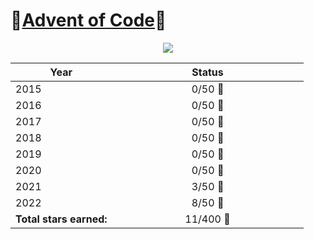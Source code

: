 ﻿


<h1> 🎄<a href="https://adventofcode.com/" alt="Offical Advent of Code Website">Advent of Code</a>🎄</h1>

<p align="center">
<img src="https://bestanimations.com/media/christmas-tree/579868171pixel-christmas-tree-bows-blinking-lights-animation.gif">
</p>



| **Year** | <div style="width:290px">**Status**</div> |
|----------| :-: |
| 2015     | 0/50 🔆|
| 2016     | 0/50 🔆|
| 2017     | 0/50 🔆|
| 2018     | 0/50 🔆|
| 2019     | 0/50 🔆|
| 2020     | 0/50 🔆|
| 2021     | 3/50 🔆|
| 2022     | 8/50 🔆|
| **Total stars earned:**     | 11/400 🔆|


